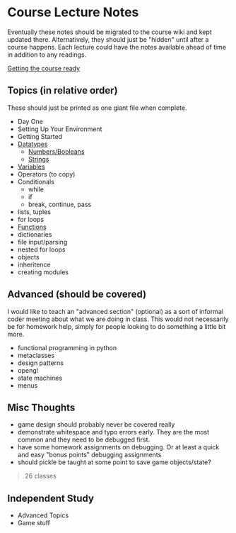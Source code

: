 # Course Lecture Notes
Eventually these notes should be migrated to the course wiki and kept updated there.  Alternatively, they should just be "hidden" until after a course happens.  Each lecture could have the notes available ahead of time in addition to any readings.

[Getting the course ready](https://github.com/zego5360/CS112-S12/blob/master/notes/prep.md)

## Topics (in relative order)
These should just be printed as one giant file when complete.

 * Day One
 * Setting Up Your Environment
 * Getting Started
 * [Datatypes](https://github.com/zego5360/CS112-S12/blob/master/notes/datatypes.md)
     * [Numbers/Booleans](https://github.com/zego5360/CS112-S12/blob/master/notes/numbers.md)
     * [Strings](https://github.com/zego5360/CS112-S12/blob/master/notes/strings.md)
 * [Variables](https://github.com/zego5360/CS112-S12/blob/master/notes/vars.md)
 * Operators (to copy)
 * Conditionals
     * while
     * if
     * break, continue, pass
 * lists, tuples
 * for loops
 * [Functions](https://github.com/zego5360/CS112-S12/blob/master/notes/funcs.md)
 * dictionaries
 * file input/parsing
 * nested for loops
 * objects
 * inheritence
 * creating modules
 

## Advanced (should be covered)
I would like to teach an "advanced section" (optional) as a sort of informal coder meeting about what we are doing in class.  This would not necessarily be for homework help, simply for people looking to do something a little bit more.

 * functional programming in python
 * metaclasses
 * design patterns
 * opengl
 * state machines
 * menus

## Misc Thoughts
 * game design should probably never be covered really
 * demonstrate whitespace and typo errors early.  They are the most common and they need to be debugged first.
 * have some homework assignments on debugging.  Or at least a quick and easy "bonus points" debugging assignments
 * should pickle be taught at some point to save game objects/state?

> 26 classes

## Independent Study
* Advanced Topics
* Game stuff

